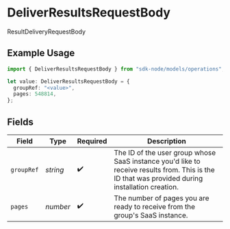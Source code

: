 # DeliverResultsRequestBody

ResultDeliveryRequestBody

## Example Usage

```typescript
import { DeliverResultsRequestBody } from "sdk-node/models/operations";

let value: DeliverResultsRequestBody = {
  groupRef: "<value>",
  pages: 548814,
};
```

## Fields

| Field                                                                                                                                           | Type                                                                                                                                            | Required                                                                                                                                        | Description                                                                                                                                     |
| ----------------------------------------------------------------------------------------------------------------------------------------------- | ----------------------------------------------------------------------------------------------------------------------------------------------- | ----------------------------------------------------------------------------------------------------------------------------------------------- | ----------------------------------------------------------------------------------------------------------------------------------------------- |
| `groupRef`                                                                                                                                      | *string*                                                                                                                                        | :heavy_check_mark:                                                                                                                              | The ID of the user group whose SaaS instance you'd like to receive results from. This is the ID that was provided during installation creation. |
| `pages`                                                                                                                                         | *number*                                                                                                                                        | :heavy_check_mark:                                                                                                                              | The number of pages you are ready to receive from the group's SaaS instance.                                                                    |